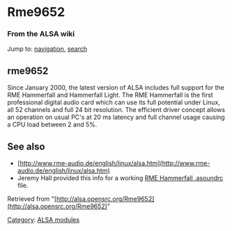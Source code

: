 Rme9652
=======

### From the ALSA wiki

Jump to: [navigation](#mw-head), [search](#p-search)

rme9652
-------

Since January 2000, the latest version of ALSA includes full support for
the RME Hammerfall and Hammerfall Light. The RME Hammerfall is the first
professional digital audio card which can use its full potential under
Linux, all 52 channels and full 24 bit resolution. The efficient driver
concept allows an operation on usual PC's at 20 ms latency and full
channel usage causing a CPU load between 2 and 5%.

See also
--------

-   [http://www.rme-audio.de/english/linux/alsa.htm](http://www.rme-audio.de/english/linux/alsa.htm)
-   Jeremy Hall provided this info for a working [RME Hammerfall
    .asoundrc](/RME_Hammerfall_.asoundrc "RME Hammerfall .asoundrc")
    file.

Retrieved from
"[http://alsa.opensrc.org/Rme9652](http://alsa.opensrc.org/Rme9652)"

[Category](/Special:Categories "Special:Categories"): [ALSA
modules](/Category:ALSA_modules "Category:ALSA modules")

